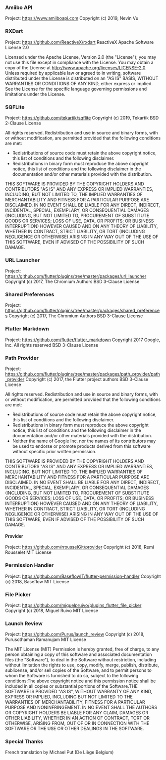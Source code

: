 ### **Amiibo API**
Project: https://www.amiiboapi.com
Copyright (c) 2019, Nevin Vu

### **RXDart**
Project: https://github.com/ReactiveX/rxdart
ReactiveX
Apache Software License 2.0

Licensed under the Apache License, Version 2.0 (the "License"); you may not use this file except in compliance with the License. You may obtain a copy of the License at http://www.apache.org/licenses/LICENSE-2.0. Unless required by applicable law or agreed to in writing, software distributed under the License is distributed on an "AS IS" BASIS, WITHOUT WARRANTIES OR CONDITIONS OF ANY KIND, either express or implied. See the License for the specific language governing permissions and limitations under the License.

### **SQFLite**
Project: https://github.com/tekartik/sqflite
Copyright (c) 2019, Tekartik
BSD 2-Clause License

All rights reserved.
Redistribution and use in source and binary forms, with or without modification, are permitted provided that the following conditions are met:
- Redistributions of source code must retain the above copyright notice, this list of conditions and the following disclaimer.
- Redistributions in binary form must reproduce the above copyright notice, this list of conditions and the following disclaimer in the documentation and/or other materials provided with the distribution.

THIS SOFTWARE IS PROVIDED BY THE COPYRIGHT HOLDERS AND CONTRIBUTORS "AS IS" AND ANY EXPRESS OR IMPLIED WARRANTIES, INCLUDING, BUT NOT LIMITED TO, THE IMPLIED WARRANTIES OF MERCHANTABILITY AND FITNESS FOR A PARTICULAR PURPOSE ARE DISCLAIMED. IN NO EVENT SHALL <COPYRIGHT HOLDER> BE LIABLE FOR ANY DIRECT, INDIRECT, INCIDENTAL, SPECIAL, EXEMPLARY, OR CONSEQUENTIAL DAMAGES (INCLUDING, BUT NOT LIMITED TO, PROCUREMENT OF SUBSTITUTE GOODS OR SERVICES; LOSS OF USE, DATA, OR PROFITS; OR BUSINESS INTERRUPTION) HOWEVER CAUSED AND ON ANY THEORY OF LIABILITY, WHETHER IN CONTRACT, STRICT LIABILITY, OR TORT (INCLUDING NEGLIGENCE OR OTHERWISE) ARISING IN ANY WAY OUT OF THE USE OF THIS SOFTWARE, EVEN IF ADVISED OF THE POSSIBILITY OF SUCH DAMAGE.

### **URL Launcher**
Project: https://github.com/flutter/plugins/tree/master/packages/url_launcher
Copyright (c) 2017, The Chromium Authors
BSD 3-Clause License

### **Shared Preferences**
Project: https://github.com/flutter/plugins/tree/master/packages/shared_preferences
Copyright (c) 2017, The Chromium Authors
BSD 3-Clause License

### **Flutter Markdown**
Project: https://github.com/flutter/flutter_markdown
Copyright 2017 Google, Inc. All rights reserved
BSD 3-Clause License

### **Path Provider**
Project: https://github.com/flutter/plugins/tree/master/packages/path_provider/path_provider
Copyright (c) 2017, the Flutter project authors
BSD 3-Clause License

All rights reserved.
Redistribution and use in source and binary forms, with or without modification, are permitted provided that the following conditions are met:
- Redistributions of source code must retain the above copyright notice, this list of conditions and the following disclaimer.
- Redistributions in binary form must reproduce the above copyright notice, this list of conditions and the following disclaimer in the documentation and/or other materials provided with the distribution.
- Neither the name of Google Inc. nor the names of its contributors may be used to endorse or promote products derived from this software without specific prior written permission.

THIS SOFTWARE IS PROVIDED BY THE COPYRIGHT HOLDERS AND CONTRIBUTORS "AS IS" AND ANY EXPRESS OR IMPLIED WARRANTIES, INCLUDING, BUT NOT LIMITED TO, THE IMPLIED WARRANTIES OF MERCHANTABILITY AND FITNESS FOR A PARTICULAR PURPOSE ARE DISCLAIMED. IN NO EVENT SHALL <COPYRIGHT HOLDER> BE LIABLE FOR ANY DIRECT, INDIRECT, INCIDENTAL, SPECIAL, EXEMPLARY, OR CONSEQUENTIAL DAMAGES (INCLUDING, BUT NOT LIMITED TO, PROCUREMENT OF SUBSTITUTE GOODS OR SERVICES; LOSS OF USE, DATA, OR PROFITS; OR BUSINESS INTERRUPTION) HOWEVER CAUSED AND ON ANY THEORY OF LIABILITY, WHETHER IN CONTRACT, STRICT LIABILITY, OR TORT (INCLUDING NEGLIGENCE OR OTHERWISE) ARISING IN ANY WAY OUT OF THE USE OF THIS SOFTWARE, EVEN IF ADVISED OF THE POSSIBILITY OF SUCH DAMAGE.

#### **Provider**
Project: https://github.com/rrousselGit/provider
Copyright (c) 2018, Remi Rousselet
MIT License

### **Permission Handler**
Project: https://github.com/BaseflowIT/flutter-permission-handler
Copyright (c) 2018, Baseflow
MIT License

### **File Picker**
Project: https://github.com/miguelpruivo/plugins_flutter_file_picker
Copyright (c) 2018, Miguel Ruivo
MIT License

### **Launch Review**
Project: https://github.com/Purus/launch_review
Copyright (c) 2018, Purusothaman Ramanujam
MIT License

The MIT License (MIT)
Permission is hereby granted, free of charge, to any person obtaining a copy of this software and associated documentation files (the "Software"), to deal in the Software without restriction, including without limitation the rights to use, copy, modify, merge, publish, distribute, sublicense, and/or sell copies of the Software, and to permit persons to whom the Software is furnished to do so, subject to the following conditions:The above copyright notice and this permission notice shall be included in all copies or substantial portions of the Software.THE SOFTWARE IS PROVIDED "AS IS", WITHOUT WARRANTY OF ANY KIND, EXPRESS OR IMPLIED, INCLUDING BUT NOT LIMITED TO THE WARRANTIES OF MERCHANTABILITY, FITNESS FOR A PARTICULAR PURPOSE AND NONINFRINGEMENT. IN NO EVENT SHALL THE AUTHORS OR COPYRIGHT HOLDERS BE LIABLE FOR ANY CLAIM, DAMAGES OR OTHER LIABILITY, WHETHER IN AN ACTION OF CONTRACT, TORT OR OTHERWISE, ARISING FROM, OUT OF OR IN CONNECTION WITH THE SOFTWARE OR THE USE OR OTHER DEALINGS IN THE SOFTWARE.

### **Special Thanks**
French translation by Michael Put (De Liège Belgium)